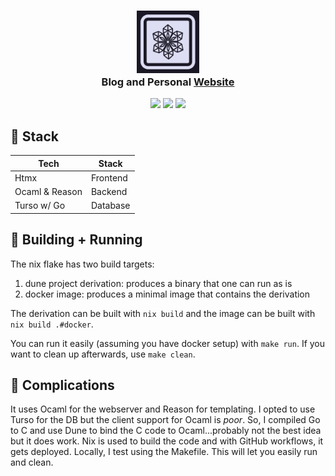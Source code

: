 <h3 align="center">
	<img 
    src="https://raw.githubusercontent.com/ethanthoma/ocaml-webserver/main/public/favicon/android-chrome-512x512.png" 
    width="100"
    alt="Logo"/>
  <br/>
	Blog and Personal <a href="https://www.ethanthoma.com/">Website</a>
</h3>

<p align="center">
	<img src="https://img.shields.io/github/last-commit/ethanthoma/ocaml-webserver/main?style=for-the-badge&labelColor=%231f1d2e&color=%23c4a7e7">
	<img src="https://img.shields.io/github/actions/workflow/status/ethanthoma/ocaml-webserver/docker.yml?style=for-the-badge&labelColor=%231f1d2e&color=%239ccfd8">
	<img src="https://img.shields.io/github/languages/count/ethanthoma/ocaml-webserver?style=for-the-badge&labelColor=%231f1d2e&color=%23ebbcba">
</p>


## 🤖 Stack

| Tech           | Stack    |
|----------------|----------|
| Htmx           | Frontend |
| Ocaml & Reason | Backend  |
| Turso w/ Go    | Database |

## 🚀 Building + Running

The nix flake has two build targets:
1. dune project derivation: produces a binary that one can run as is
2. docker image: produces a minimal image that contains the derivation

The derivation can be built with `nix build` and the image can be built with 
`nix build .#docker`.

You can run it easily (assuming you have docker setup) with `make run`. If you 
want to clean up afterwards, use `make clean`.

## 🧮 Complications

It uses Ocaml for the webserver and Reason for templating. I opted to use Turso 
for the DB but the client support for Ocaml is _poor_. So, I compiled Go to C 
and use Dune to bind the C code to Ocaml...probably not the best idea but it 
does work. Nix is used to build the code and with GitHub workflows, it gets 
deployed. Locally, I test using the Makefile. This will let you easily run and 
clean.
